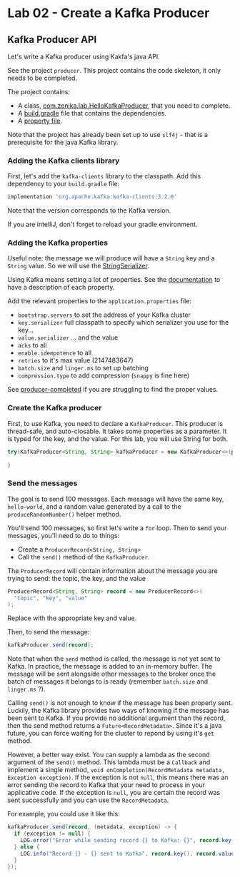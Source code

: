# Lab 02 - Create a Kafka Producer

## Kafka Producer API

Let's write a Kafka producer using Kakfa's java API.

See the project `producer`. This project contains the code skeleton, it only needs to be completed.

The project contains:
* A class, [com.zenika.lab.HelloKafkaProducer](../producer/src/main/java/com/zenika/lab/HelloKafkaProducer.java), that you need to complete.
* A [build.gradle](../producer/build.gradle) file that contains the dependencies.
* A [property file](../producer/src/main/resources/application.properties).

Note that the project has already been set up to use `slf4j` - that is a prerequisite for the java Kafka library.

### Adding the Kafka clients library

First, let's add the `kafka-clients` library to the classpath. Add this dependency to your `build.gradle` file:

```groovy
implementation 'org.apache.kafka:kafka-clients:3.2.0'
```
Note that the version corresponds to the Kafka version.

If you are intelliJ, don't forget to reload your gradle environment.

### Adding the Kafka properties

Useful note: the message we will produce will have a `String` key and a `String` value. So we will use the
[StringSerializer](https://kafka.apache.org/32/javadoc/org/apache/kafka/common/serialization/StringSerializer.html).

Using Kafka means setting a lot of properties.
See the [documentation](https://kafka.apache.org/documentation.html) to have a description of each property.

Add the relevant properties to the `application.properties` file:
* `bootstrap.servers` to set the address of your Kafka cluster
* `key.serializer` full classpath to specify which serializer you use for the key...
* `value.serializer` ... and the value
* `acks` to all
* `enable.idempotence` to all
* `retries` to it's max value (2147483647)
* `batch.size` and `linger.ms` to set up batching
* `compression.type` to add compression (`snappy` is fine here)

See [producer-completed](../producer-completed) if you are struggling to find the proper values.

### Create the Kafka producer

First, to use Kafka, you need to declare a `KafkaProducer`. This producer is thread-safe, and auto-closable.
It takes some properties as a parameter.
It is typed for the key, and the value. For this lab, you will use String for both.
```java
try(KafkaProducer<String, String> kafkaProducer = new KafkaProducer<>(properties)) {
  
}
```

### Send the messages

The goal is to send 100 messages. Each message will have the same key, `hello-world`, and a random value generated by a
call to the `produceRandomNumber()` helper method.

You'll send 100 messages, so first let's write a `for` loop. Then to send your messages, you'll need to do to things:
* Create a `ProducerRecord<String, String>`
* Call the `send()` method of the `KafkaProducer`.

The `ProducerRecord` will contain information about the message you are trying to send: the topic, the key, and the value
```java
ProducerRecord<String, String> record = new ProducerRecord<>(
  "topic", "key", "value"
);
```
Replace with the appropriate key and value.

Then, to send the message:
```java
kafkaProducer.send(record);
```
Note that when the `send` method is called, the message is not yet sent to Kafka. In practice, the message is added to an
in-memory buffer. The message will be sent alongside other messages to the broker once the batch of messages it belongs
to is ready (remember `batch.size` and `linger.ms` ?).

Calling `send()` is not enough to know if the message has been properly sent. Luckily, the Kafka library provides two
ways of knowing if the message has been sent to Kafka. If you provide no additional argument than the record, then the
send method returns a `Future<RecordMetadata>`. Since it's a java future, you can force waiting for the cluster to repond
by using it's `get` method.

However, a better way exist. You can supply a lambda as the second argument of the `send()` method. This lambda must be a
`Callback` and implement a single method, `void onCompletion(RecordMetadata metadata, Exception exception)`.
If the exception is not `null`, this means there was an error sending the record to Kafka that your need to process in
your applicative code. If the exception is `null`, you are certain the record was sent successfully and you can use the
`RecordMetadata`.

For example, you could use it like this:
```java
kafkaProducer.send(record, (metadata, exception) -> {
  if (exception != null) {
    LOG.error("Error while sending record {} to Kafka: {}", record.key(), exception);
  } else {
    LOG.info("Record {} - {} sent to Kafka", record.key(), record.value());
  }
});
```
